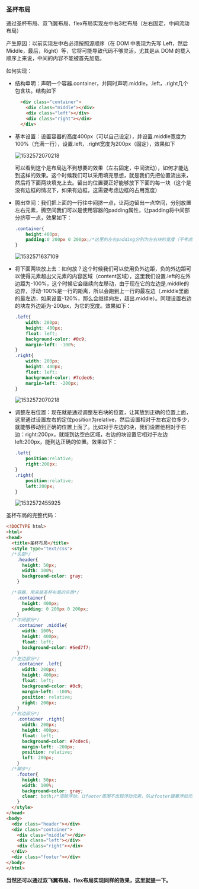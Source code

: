 ### 圣杯布局 

通过圣杯布局、双飞翼布局、flex布局实现左中右3栏布局（左右固定，中间流动布局）

产生原因：以前实现左中右必须按照源顺序（在 DOM 中表现为先写 Left，然后 Middle，最后，Right）等，它将可能导致代码不够灵活，尤其是从 DOM 的载入顺序上来说，中间的内容不能被首先加载。

如何实现：

- 结构申明：声明一个容器.container，并同时声明.middle，.left，.right几个包含块。结构如下

  ```html
    <div class="container">
      <div class="middle"></div>
      <div class="left"></div>
      <div class="right"></div>
    </div>
  ```

- 基本设置：设置容器的高度400px（可以自己设定），并设置.middle宽度为100%（充满一行），设置.left，.right宽度为200px（固定），效果如下

  ![1532572070218](https://github.com/LQ55/notes/blob/master/%E4%BB%93%E5%BA%93%E5%9B%BE%E5%BA%93/1532571045321.png)

  可以看到这个是布局达不到想要的效果（左右固定，中间流动），如何才能达到这样的效果。这个时候我们可以采用填充思想，就是我们先把位置流出来，然后将下面两块填充上去。留出的位置要正好能够放下下面的每一块（这个是没有边框的情况下，如果有边框，这需要考虑边框的占用宽度）

- 腾出空间：我们把上面的一行往中间挤一点，让两边留出一点空间，分别放置左右元素，腾空间我们可以是使用容器的padding属性，让padding将中间部分挤窄一点，效果如下：

  ```css
  .container{
      height:400px;
      padding:0 200px 0 200px;/*这里的左右padding分别为左右块的宽度（不考虑边框，这里没有边框以及其它属性，如果有，需要加上其它属性的值）*/
  }
  ```

  ![1532571637109](https://github.com/LQ55/notes/blob/master/%E4%BB%93%E5%BA%93%E5%9B%BE%E5%BA%93/1532571637109.png)

- 将下面两块放上去：如何放？这个时候我们可以使用负外边距，负的外边距可以使得元素超出父元素的内容区域（content区域），这里我们设置.left的左外边距为-100%，这个时候它会继续向左移动，由于现在它的左边是.middle的边界，浮动-100%是一行的距离，所以会跑到上一行的最左边（.middle里面的最左边，如果设置-120%，那么会继续向左，超出.middle）。同理设置右边的块左外边距为-200px，为它的宽度。效果如下：

  ```css
  .left{
      width: 200px;
      height: 400px;
      float: left;
      background-color: #0c9;
      margin-left: -100%;
  }
  .right{
      width: 200px;
      height: 400px;
      float: left;
      background-color: #7cdec6;
      margin-left: -200px;
  }
  ```

  ![1532572070218](https://github.com/LQ55/notes/blob/master/%E4%BB%93%E5%BA%93%E5%9B%BE%E5%BA%93/1532572070218.png)

- 调整左右位置：现在就是通过调整左右块的位置，让其放到正确的位置上面，这里通过设置左右的定位position为relative，然后设置相对于左右定位多少，就能够移动到正确的位置上面了。比如对于左边的块，我们设置他相对于右边：right:200px，就能到达空白区域，右边的块设置它相对于左边left:200px，能到达正确的位置。效果如下：

  ```css
  .left{
      position:relative;
      right:200px;
  }
  .right{
      position:relative;
      left:200px;
  }
  ```

  ![1532572455925](https://github.com/LQ55/notes/blob/master/%E4%BB%93%E5%BA%93%E5%9B%BE%E5%BA%93/1532572455925.png)



圣杯布局的完整代码：

```html
<!DOCTYPE html>
<html>
<head>
  <title>圣杯布局</title>
  <style type="text/css">
  /*头部*/
    .header{
      height: 50px;
      width: 100%;
      background-color: gray;
    }

  /*容器，用来装圣杯布局的东西*/
    .container{
      height: 400px;
      padding: 0 200px 0 200px;
    }
  /*中间部分*/
    .container .middle{
      width: 100%;
      height: 400px;
      float: left;
      background-color: #5ed7f7;
    }
  /*左边部分*/
    .container .left{
      width: 200px;
      height: 400px;
      float: left;
      background-color: #0c9;
      margin-left: -100%;
      position: relative;
      right: 200px;
    }
  /*右边部分*/
    .container .right{
      width: 200px;
      height: 400px;
      float: left;
      background-color: #7cdec6;
      margin-left: -200px;
      position: relative;
      left: 200px;
    }
  /*脚步*/
    .footer{
      height: 50px;
      width: 100%;
      background-color: gray;
      clear: both;/*清除浮动，让footer周围不出现浮动元素，防止footer跟着浮动元素一起浮动*/
    }
  </style>
</head>
<body>
  <div class="header"></div>
  <div class="container">
    <div class="middle"></div>
    <div class="left"></div>
    <div class="right"></div>
  </div>
  <div class="footer"></div>
</body>
</html>

```

**当然还可以通过双飞翼布局、flex布局实现同样的效果，这里就提一下。**